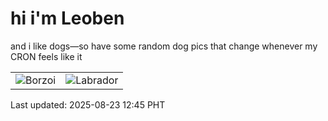 # hi i'm Leoben

and i like dogs—so have some random dog pics that change whenever my CRON feels like it

|  |  |
|--------|----------|
| ![Borzoi](https://random-dog-vercel.vercel.app/api/random-borzoi?v=1755924346) | ![Labrador](https://random-dog-vercel.vercel.app/api/random-labrador?v=1755924346) |

Last updated: 2025-08-23 12:45 PHT
